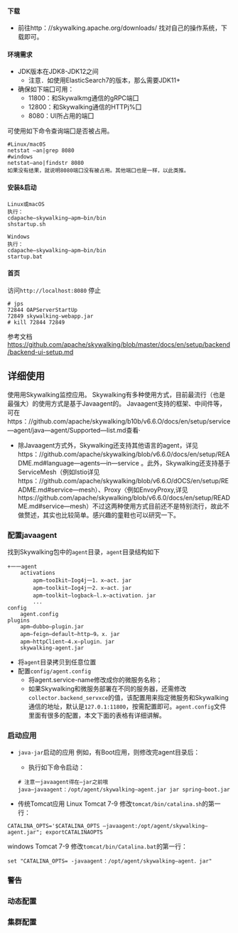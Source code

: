 

#### 下载
* 前往http：//skywalking.apache.org/downloads/ 找对自己的操作系统，下载即可。

#### 环境需求
* JDK版本在JDK8-JDK12之间
    * 注意．如使用ElasticSearch7的版本，那么需要JDK11+
* 确保如下端囗可用：
    * 11800：和Skywalkmg通信的gRPC端囗
    * 12800：和Skywalking通信的HTTPj%囗
  * 8080：UI所占用的端囗

可使用如下命令查询端囗是否被占用。
```
#Linux/mac0S
netstat —an|grep 8080
#windows
netstat—ano|findstr 8080
如果没有结果，就说明8080端囗没有被占用。其他端囗也是一样，以此类推。
```
#### 安装&启动

```
Linux或macOS
执行：
cdapache—skywalking—apm—bin/bin
shstartup.sh

Windows
执行：
cdapache—skywalking—apm—bin/bin
startup.bat
```

#### 首页
访问`http://localhost:8080`
停止
```
# jps
72844 OAPServerStartUp
72849 skywalking-webapp.jar
# kill 72844 72849
```
参考文档
https://github.com/apache/skywalking/blob/master/docs/en/setup/backend/backend-ui-setup.md
## 详细使用

使用用Skywalking监控应用。
Skywalking有多种使用方式，目前最流行（也是最强大）的使用方式是基于Javaagent的。
Javaagent支持的框架、中间件等，可在https：//github.com/apache/skywaIking/b10b/v6.6.O/docs/en/setup/service—agent/java—agent/Supported—Iist.md查看·
* 除Javaagent方式外，Skywalking还支持其他语言的agent，详见https：//github.com/apache/skywalking/blob/v6.6.0/docs/en/setup/README.md#language—agents—in—service
。此外，Skywalking还支持基于ServiceMesh（例如Istio详见https：//github.com/apache/skywalking/blob/v6.6.O/dOCS/en/setup/README.md#service—mesh）、Proxy〈例如EnvoyProxy,详见https://github.com/apache/skywaIking/blob/v6.6.0/docs/en/setup/README.md#service—mesh）不过这两种使用方式目前还不是特别流行，故此不做赘述，其实也比较简单。感兴趣的童鞋也可以研究一下。
### 配置javaagent

找到Skywalking包中的`agent`目录，`agent`目录结构如下
```
+一一agent
    activations
        apm—tooIkit—Iog4j一1．x—act．jar
        apm—toolkit—Iog4j一2．x—act．jar
        apm—toolkit—logback—l.x—activation．jar
        ...
config
    agent.config
plugins
    apm—dubbo—plugin.jar
    apm—feign—default—http—9。x．jar
    apm—httpClient—4.x—plugin．jar
    skywalking-agent.jar
```
* 将`agent`目录拷贝到任意位置
* 配置`config/agent.config`
    * 将agent.service-name修改成你的微服务名称；
    * 如果Skywalking和微服务部署在不同的服务器，还需修改`collector.backend_servxce`的值，该配置用来指定微服务和Skywalking通信的地址，默认是`127.0.1:11800`，按需配置即可。`agent.config`文件里面有很多的配置，本文下面的表格有详细讲解。
### 启动应用
* `java-jar`启动的应用
    例如，有Boot应用，则修改完agent目录后：
    * 执行如下命令启动：
    ```
    # 注意一javaagent得在—jar之前哦
    java—javaagent：/opt/agent/skywalking—agent.jar jar spring—boot.jar
    ```

* 传统Tomcat应用
Linux Tomcat 7-9
修改`tomcat/bin/catalina.sh`的第一行：
```
CATALINA_OPTS='$CATALINA_OPTS —javaagent:/opt/agent/skywalking—agent.jar"; exportCATALINAOPTS
```
windows Tomcat 7-9
修改`tomcat/bin/Catalina.bat`的第一行：
```
set "CATALINA_OPTS= -javaagent：/opt/agent/skywalking—agent．jar"
```


### 警告
### 动态配置
### 集群配置